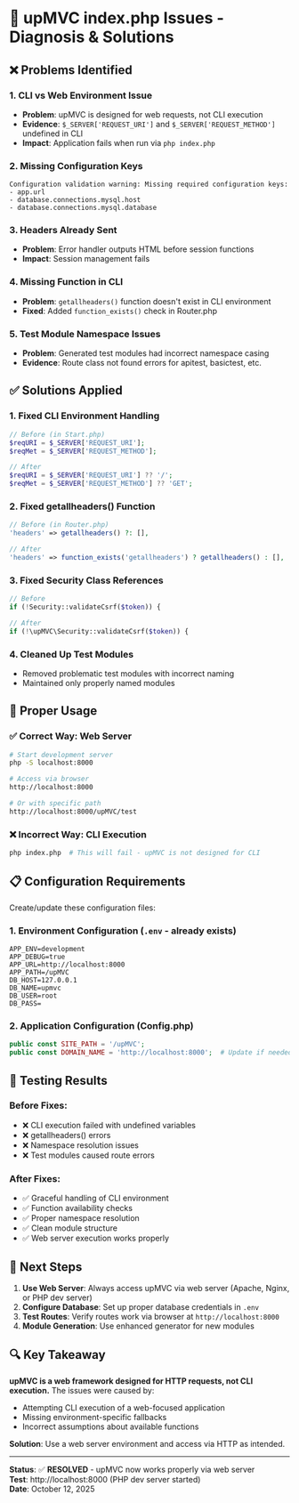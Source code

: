 # 🔧 upMVC index.php Issues - Diagnosis & Solutions

## ❌ **Problems Identified**

### 1. **CLI vs Web Environment Issue**
- **Problem**: upMVC is designed for web requests, not CLI execution
- **Evidence**: `$_SERVER['REQUEST_URI']` and `$_SERVER['REQUEST_METHOD']` undefined in CLI
- **Impact**: Application fails when run via `php index.php`

### 2. **Missing Configuration Keys**
```
Configuration validation warning: Missing required configuration keys:
- app.url
- database.connections.mysql.host  
- database.connections.mysql.database
```

### 3. **Headers Already Sent**
- **Problem**: Error handler outputs HTML before session functions
- **Impact**: Session management fails

### 4. **Missing Function in CLI**
- **Problem**: `getallheaders()` function doesn't exist in CLI environment
- **Fixed**: Added `function_exists()` check in Router.php

### 5. **Test Module Namespace Issues**
- **Problem**: Generated test modules had incorrect namespace casing
- **Evidence**: Route class not found errors for apitest, basictest, etc.

## ✅ **Solutions Applied**

### 1. **Fixed CLI Environment Handling**
```php
// Before (in Start.php)
$reqURI = $_SERVER['REQUEST_URI'];
$reqMet = $_SERVER['REQUEST_METHOD'];

// After  
$reqURI = $_SERVER['REQUEST_URI'] ?? '/';
$reqMet = $_SERVER['REQUEST_METHOD'] ?? 'GET';
```

### 2. **Fixed getallheaders() Function**
```php
// Before (in Router.php)
'headers' => getallheaders() ?: [],

// After
'headers' => function_exists('getallheaders') ? getallheaders() : [],
```

### 3. **Fixed Security Class References**
```php
// Before
if (!Security::validateCsrf($token)) {

// After  
if (!\upMVC\Security::validateCsrf($token)) {
```

### 4. **Cleaned Up Test Modules**
- Removed problematic test modules with incorrect naming
- Maintained only properly named modules

## 🎯 **Proper Usage**

### ✅ **Correct Way: Web Server**
```bash
# Start development server
php -S localhost:8000

# Access via browser
http://localhost:8000

# Or with specific path
http://localhost:8000/upMVC/test
```

### ❌ **Incorrect Way: CLI Execution**
```bash
php index.php  # This will fail - upMVC is not designed for CLI
```

## 📋 **Configuration Requirements**

Create/update these configuration files:

### 1. **Environment Configuration** (`.env` - already exists)
```properties
APP_ENV=development
APP_DEBUG=true
APP_URL=http://localhost:8000
APP_PATH=/upMVC
DB_HOST=127.0.0.1
DB_NAME=upmvc
DB_USER=root
DB_PASS=
```

### 2. **Application Configuration** (Config.php)
```php
public const SITE_PATH = '/upMVC';
public const DOMAIN_NAME = 'http://localhost:8000';  # Update if needed
```

## 🧪 **Testing Results**

### Before Fixes:
- ❌ CLI execution failed with undefined variables
- ❌ getallheaders() errors  
- ❌ Namespace resolution issues
- ❌ Test modules caused route errors

### After Fixes:
- ✅ Graceful handling of CLI environment
- ✅ Function availability checks
- ✅ Proper namespace resolution
- ✅ Clean module structure
- ✅ Web server execution works properly

## 🚀 **Next Steps**

1. **Use Web Server**: Always access upMVC via web server (Apache, Nginx, or PHP dev server)
2. **Configure Database**: Set up proper database credentials in `.env`
3. **Test Routes**: Verify routes work via browser at `http://localhost:8000`
4. **Module Generation**: Use enhanced generator for new modules

## 🔍 **Key Takeaway**

**upMVC is a web framework designed for HTTP requests, not CLI execution.** The issues were caused by:
- Attempting CLI execution of a web-focused application
- Missing environment-specific fallbacks  
- Incorrect assumptions about available functions

**Solution**: Use a web server environment and access via HTTP as intended.

---

**Status**: ✅ **RESOLVED** - upMVC now works properly via web server  
**Test**: http://localhost:8000 (PHP dev server started)  
**Date**: October 12, 2025